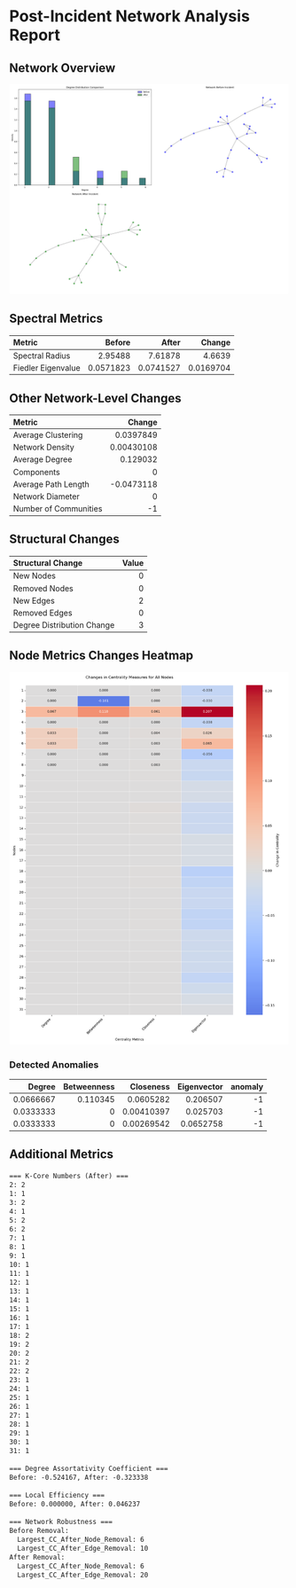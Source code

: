 # Post-Incident Network Analysis Report

## Network Overview

![Network Overview](network_overview.png)

## Spectral Metrics

| Metric             |    Before |     After |    Change |
|:-------------------|----------:|----------:|----------:|
| Spectral Radius    | 2.95488   | 7.61878   | 4.6639    |
| Fiedler Eigenvalue | 0.0571823 | 0.0741527 | 0.0169704 |

## Other Network-Level Changes

| Metric                |      Change |
|:----------------------|------------:|
| Average Clustering    |  0.0397849  |
| Network Density       |  0.00430108 |
| Average Degree        |  0.129032   |
| Components            |  0          |
| Average Path Length   | -0.0473118  |
| Network Diameter      |  0          |
| Number of Communities | -1          |

## Structural Changes

| Structural Change          |   Value |
|:---------------------------|--------:|
| New Nodes                  |       0 |
| Removed Nodes              |       0 |
| New Edges                  |       2 |
| Removed Edges              |       0 |
| Degree Distribution Change |       3 |

## Node Metrics Changes Heatmap

![Node Metrics Changes Heatmap](node_metrics_changes_heatmap.png)

### Detected Anomalies

|    Degree |   Betweenness |   Closeness |   Eigenvector |   anomaly |
|----------:|--------------:|------------:|--------------:|----------:|
| 0.0666667 |      0.110345 |  0.0605282  |     0.206507  |        -1 |
| 0.0333333 |      0        |  0.00410397 |     0.025703  |        -1 |
| 0.0333333 |      0        |  0.00269542 |     0.0652758 |        -1 |

## Additional Metrics

```plaintext
=== K-Core Numbers (After) ===
2: 2
1: 1
3: 2
4: 1
5: 2
6: 2
7: 1
8: 1
9: 1
10: 1
11: 1
12: 1
13: 1
14: 1
15: 1
16: 1
17: 1
18: 2
19: 2
20: 2
21: 2
22: 2
23: 1
24: 1
25: 1
26: 1
27: 1
28: 1
29: 1
30: 1
31: 1

=== Degree Assortativity Coefficient ===
Before: -0.524167, After: -0.323338

=== Local Efficiency ===
Before: 0.000000, After: 0.046237

=== Network Robustness ===
Before Removal:
  Largest_CC_After_Node_Removal: 6
  Largest_CC_After_Edge_Removal: 10
After Removal:
  Largest_CC_After_Node_Removal: 6
  Largest_CC_After_Edge_Removal: 20

```
